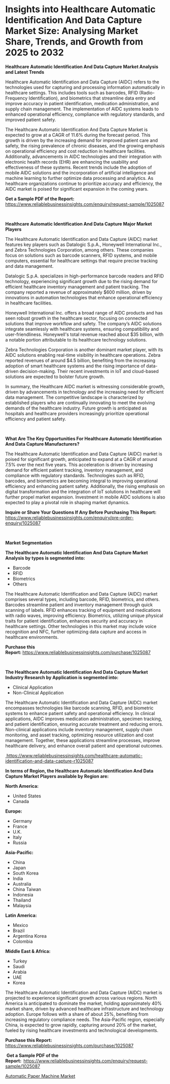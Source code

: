 <p><h1>Insights into Healthcare Automatic Identification And Data Capture Market Size: Analysing Market Share, Trends, and Growth from 2025 to 2032</h1></p><p><strong>Healthcare Automatic Identification And Data Capture Market Analysis and Latest Trends</strong></p>
<p><p>Healthcare Automatic Identification and Data Capture (AIDC) refers to the technologies used for capturing and processing information automatically in healthcare settings. This includes tools such as barcodes, RFID (Radio-Frequency Identification), and biometrics that streamline data entry and improve accuracy in patient identification, medication administration, and supply chain management. The implementation of AIDC systems leads to enhanced operational efficiency, compliance with regulatory standards, and improved patient safety.</p><p>The Healthcare Automatic Identification And Data Capture Market is expected to grow at a CAGR of 11.6% during the forecast period. This growth is driven by the increasing demand for improved patient care and safety, the rising prevalence of chronic diseases, and the growing emphasis on operational efficiency and cost reduction in healthcare facilities. Additionally, advancements in AIDC technologies and their integration with electronic health records (EHR) are enhancing the usability and effectiveness of these systems. Recent trends include the adoption of mobile AIDC solutions and the incorporation of artificial intelligence and machine learning to further optimize data processing and analytics. As healthcare organizations continue to prioritize accuracy and efficiency, the AIDC market is poised for significant expansion in the coming years.</p></p>
<p><strong>Get a Sample PDF of the Report:&nbsp;</strong> <a href="https://www.reliablebusinessinsights.com/enquiry/request-sample/1025087?utm_campaign=2247&utm_medium=2&utm_source=Github&utm_content=ia&utm_term=05032025&utm_id=healthcare-automatic-identification-and-data-capture">https://www.reliablebusinessinsights.com/enquiry/request-sample/1025087</a></p>
<p>&nbsp;</p>
<p><strong>Healthcare Automatic Identification And Data Capture Major Market Players</strong></p>
<p><p>The Healthcare Automatic Identification and Data Capture (AIDC) market features key players such as Datalogic S.p.A., Honeywell International Inc., and Zebra Technologies Corporation, among others. These companies focus on solutions such as barcode scanners, RFID systems, and mobile computers, essential for healthcare settings that require precise tracking and data management.</p><p>Datalogic S.p.A. specializes in high-performance barcode readers and RFID technology, experiencing significant growth due to the rising demand for efficient healthcare inventory management and patient tracking. The company reported a revenue of approximately $600 million, driven by innovations in automation technologies that enhance operational efficiency in healthcare facilities.</p><p>Honeywell International Inc. offers a broad range of AIDC products and has seen robust growth in the healthcare sector, focusing on connected solutions that improve workflow and safety. The company’s AIDC solutions integrate seamlessly with healthcare systems, ensuring compatibility and user-friendliness. Honeywell's total revenue reached about $35 billion, with a notable portion attributable to its healthcare technology solutions.</p><p>Zebra Technologies Corporation is another dominant market player, with its AIDC solutions enabling real-time visibility in healthcare operations. Zebra reported revenues of around $4.5 billion, benefiting from the increasing adoption of smart healthcare systems and the rising importance of data-driven decision-making. Their recent investments in IoT and cloud-based solutions are expected to bolster future growth.</p><p>In summary, the Healthcare AIDC market is witnessing considerable growth, driven by advancements in technology and the increasing need for efficient data management. The competitive landscape is characterized by established players who are continually innovating to meet the evolving demands of the healthcare industry. Future growth is anticipated as hospitals and healthcare providers increasingly prioritize operational efficiency and patient safety.</p></p>
<p>&nbsp;</p>
<p><strong>What Are The Key Opportunities For Healthcare Automatic Identification And Data Capture Manufacturers?</strong></p>
<p><p>The Healthcare Automatic Identification and Data Capture (AIDC) market is poised for significant growth, anticipated to expand at a CAGR of around 7.5% over the next five years. This acceleration is driven by increasing demand for efficient patient tracking, inventory management, and compliance with regulatory standards. Technologies such as RFID, barcodes, and biometrics are becoming integral to improving operational efficiency and enhancing patient safety. Additionally, the rising emphasis on digital transformation and the integration of IoT solutions in healthcare will further propel market expansion. Investment in mobile AIDC solutions is also expected to play a pivotal role in shaping market dynamics.</p></p>
<p><strong>Inquire or Share Your Questions If Any Before Purchasing This Report:</strong> <a href="https://www.reliablebusinessinsights.com/enquiry/pre-order-enquiry/1025087?utm_campaign=2247&utm_medium=2&utm_source=Github&utm_content=ia&utm_term=05032025&utm_id=healthcare-automatic-identification-and-data-capture">https://www.reliablebusinessinsights.com/enquiry/pre-order-enquiry/1025087</a></p>
<p>&nbsp;</p>
<p><strong>Market Segmentation</strong></p>
<p><strong>The Healthcare Automatic Identification And Data Capture Market Analysis by types is segmented into:</strong></p>
<p><ul><li>Barcode</li><li>RFID</li><li>Biometrics</li><li>Others</li></ul></p>
<p><p>The Healthcare Automatic Identification and Data Capture (AIDC) market comprises several types, including barcode, RFID, biometrics, and others. Barcodes streamline patient and inventory management through quick scanning of labels. RFID enhances tracking of equipment and medications with radio waves, improving efficiency. Biometrics, utilizing unique physical traits for patient identification, enhances security and accuracy in healthcare settings. Other technologies in this market may include voice recognition and NFC, further optimizing data capture and access in healthcare environments.</p></p>
<p><strong>Purchase this Report:&nbsp;</strong><a href="https://www.reliablebusinessinsights.com/purchase/1025087?utm_campaign=2247&utm_medium=2&utm_source=Github&utm_content=ia&utm_term=05032025&utm_id=healthcare-automatic-identification-and-data-capture">https://www.reliablebusinessinsights.com/purchase/1025087</a></p>
<p>&nbsp;</p>
<p><strong>The Healthcare Automatic Identification And Data Capture Market Industry Research by Application is segmented into:</strong></p>
<p><ul><li>Clinical Application</li><li>Non-Clinical Application</li></ul></p>
<p><p>The Healthcare Automatic Identification and Data Capture (AIDC) market encompasses technologies like barcode scanning, RFID, and biometric systems to enhance patient safety and operational efficiency. In clinical applications, AIDC improves medication administration, specimen tracking, and patient identification, ensuring accurate treatment and reducing errors. Non-clinical applications include inventory management, supply chain monitoring, and asset tracking, optimizing resource utilization and cost management. Together, these applications streamline processes, improve healthcare delivery, and enhance overall patient and operational outcomes.</p></p>
<p><a href="https://www.reliablebusinessinsights.com/healthcare-automatic-identification-and-data-capture-r1025087?utm_campaign=2247&utm_medium=2&utm_source=Github&utm_content=ia&utm_term=05032025&utm_id=healthcare-automatic-identification-and-data-capture">&nbsp;https://www.reliablebusinessinsights.com/healthcare-automatic-identification-and-data-capture-r1025087</a></p>
<p><strong>In terms of Region, the Healthcare Automatic Identification And Data Capture Market Players available by Region are:</strong></p>
<p>
    <p> <strong> North America: </strong>
        <ul>
            <li>United States</li>
            <li>Canada</li>
        </ul>
        </p> 
    <p> <strong> Europe: </strong>
        <ul>
            <li>Germany</li>
            <li>France</li>
            <li>U.K.</li>
            <li>Italy</li>
            <li>Russia</li>
        </ul>
        </p> 
    <p> <strong> Asia-Pacific: </strong>
        <ul>
            <li>China</li>
            <li>Japan</li>
            <li>South Korea</li>
            <li>India</li>
            <li>Australia</li>
            <li>China Taiwan</li>
            <li>Indonesia</li>
            <li>Thailand</li>
            <li>Malaysia</li>
        </ul>
        </p> 
    <p> <strong> Latin America: </strong>
        <ul>
            <li>Mexico</li>
            <li>Brazil</li>
            <li>Argentina Korea</li>
            <li>Colombia</li>
        </ul>
        </p> 
    <p> <strong> Middle East & Africa: </strong>
        <ul>
            <li>Turkey</li>
            <li>Saudi</li>
            <li>Arabia</li>
            <li>UAE</li>
            <li>Korea</li>
        </ul>
    </p>
    </p>
<p><p>The Healthcare Automatic Identification and Data Capture (AIDC) market is projected to experience significant growth across various regions. North America is anticipated to dominate the market, holding approximately 40% market share, driven by advanced healthcare infrastructure and technology adoption. Europe follows with a share of about 25%, benefiting from increasing regulatory compliance needs. The Asia-Pacific region, especially China, is expected to grow rapidly, capturing around 20% of the market, fueled by rising healthcare investments and technological developments.</p></p>
<p><strong>Purchase this Report: </strong><a href="https://www.reliablebusinessinsights.com/purchase/1025087?utm_campaign=2247&utm_medium=2&utm_source=Github&utm_content=ia&utm_term=05032025&utm_id=healthcare-automatic-identification-and-data-capture">https://www.reliablebusinessinsights.com/purchase/1025087</a></p>
<p>&nbsp;<strong>Get a Sample PDF of the Report:&nbsp;&nbsp;</strong><a href="https://www.reliablebusinessinsights.com/enquiry/request-sample/1025087?utm_campaign=2247&utm_medium=2&utm_source=Github&utm_content=ia&utm_term=05032025&utm_id=healthcare-automatic-identification-and-data-capture">https://www.reliablebusinessinsights.com/enquiry/request-sample/1025087</a></p>
<p><strong></strong></p>
<p><p><a href="https://github.com/gerdabatiskzv9/Market-Research-Report-List-1/blob/main/automatic-paper-machine-market.md?utm_campaign=2247&utm_medium=2&utm_source=Github&utm_content=ia&utm_term=05032025&utm_id=healthcare-automatic-identification-and-data-capture">Automatic Paper Machine Market</a></p></p>